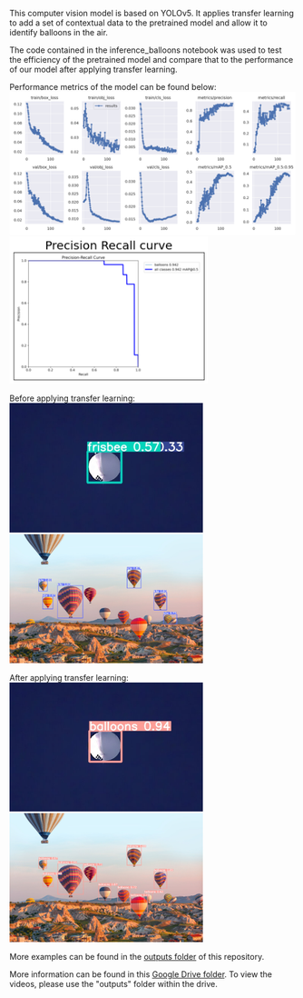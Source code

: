 This computer vision model is based on YOLOv5.
It applies transfer learning to add a set of contextual data to the pretrained model and allow it to identify balloons in the air.

The code contained in the inference_balloons notebook was used to test the efficiency of the pretrained model and compare that to the performance of our model after applying transfer learning.

Performance metrics of the model can be found below:<br>
<img src="https://github.com/MukundShankar-dev/aerial-object-classification/blob/main/outputs/performance_metrics/aerial-model-statistics.png" width="650">
<img src="https://github.com/MukundShankar-dev/aerial-object-classification/blob/main/outputs/performance_metrics/aerial-precision-recall.png" width="350">

Before applying transfer learning:<br>
<img src="https://github.com/MukundShankar-dev/aerial-object-classification/blob/main/outputs/pretrained_model/white-balloon-img.jpeg" width="341">
<img src="https://github.com/MukundShankar-dev/aerial-object-classification/blob/main/outputs/pretrained_model/hot-air-balloons-img.jpeg" width="341">

After applying transfer learning:<br>
<img src="https://github.com/MukundShankar-dev/aerial-object-classification/blob/main/outputs/transfer_learned_model/white-balloon-img.jpeg" width="341">
<img src="https://github.com/MukundShankar-dev/aerial-object-classification/blob/main/outputs/transfer_learned_model/hot-air-balloons-img.jpeg" width="341">

More examples can be found in the [outputs folder](https://github.com/MukundShankar-dev/aerial-object-classification/tree/main/outputs) of this repository.

More information can be found in this [Google Drive folder](https://drive.google.com/drive/folders/1KSwvDx5iDrfFhtfekvSG7CQrM52SoK8K?usp=sharing).
To view the videos, please use the "outputs" folder within the drive.
